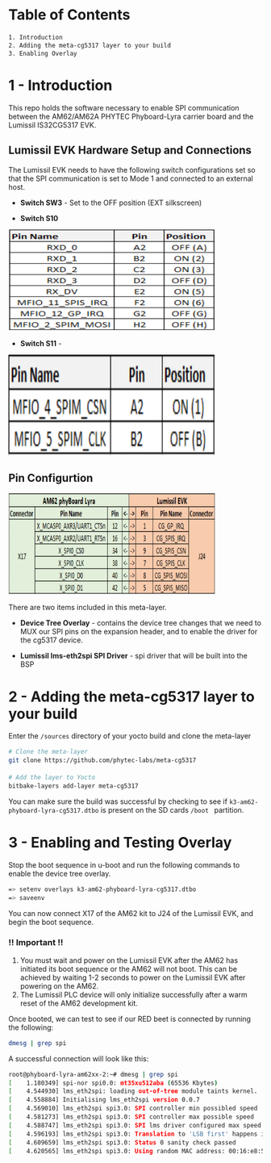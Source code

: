Table of Contents
=================
	1. Introduction
	2. Adding the meta-cg5317 layer to your build
	3. Enabling Overlay

1 - Introduction
==================
This repo holds the software necessary to enable SPI communication between the AM62/AM62A PHYTEC Phyboard-Lyra carrier board and the Lumissil IS32CG5317 EVK.

## Lumissil EVK Hardware Setup and Connections
The Lumissil EVK needs to have the following switch configurations set so that the SPI communication is set to Mode 1 and connected to an external host.

- **Switch SW3** - Set to the OFF position (EXT silkscreen)

- **Switch S10**
<img src="Lumissil_S10_settings.png" width="410" height="200">

- **Switch S11** - 
<img src="Lumissil_S11_settings.png" width="410" height="200">

## Pin Configurtion
<img src="AM62_Phyboard_Lyra_To_Lumissil_EVK_Pinout.png" width="410" height="200">

There are two items included in this meta-layer.

- **Device Tree Overlay** - contains the device tree changes that we need to MUX our SPI pins on the expansion header, and to enable the driver for the cg5317 device.

- **Lumissil lms-eth2spi SPI Driver** - spi driver that will be built into the BSP

2 - Adding the meta-cg5317 layer to your build
======================================================

Enter the `/sources` directory of your yocto build and clone the meta-layer

```bash
# Clone the meta-layer
git clone https://github.com/phytec-labs/meta-cg5317

# Add the layer to Yocto
bitbake-layers add-layer meta-cg5317
```

You can make sure the build was successful by checking to see if `k3-am62-phyboard-lyra-cg5317.dtbo` is present on the SD cards `/boot ` partition.

3 - Enabling and Testing Overlay
=================================

Stop the boot sequence in u-boot and run the following commands to enable the device tree overlay.

```bash
=> setenv overlays k3-am62-phyboard-lyra-cg5317.dtbo
=> saveenv
```

You can now connect X17 of the AM62 kit to J24 of the Lumissil EVK, and begin the boot sequence.

### **!! Important !!**
1. You must wait and power on the Lumissil EVK after the AM62 has initiated its boot sequence or the AM62 will not boot. This can be achieved by waiting 1-2 seconds to power on the Lumissil EVK after powering on the AM62.
2. The Lumissil PLC device will only initialize successfully after a warm reset of the AM62 development kit.

Once booted, we can test to see if our RED beet is connected by running the following:
``` bash 
dmesg | grep spi
```
A successful connection will look like this:
``` bash
root@phyboard-lyra-am62xx-2:~# dmesg | grep spi
[    1.180349] spi-nor spi0.0: mt35xu512aba (65536 Kbytes)
[    4.544930] lms_eth2spi: loading out-of-tree module taints kernel.
[    4.558884] Initialising lms_eth2spi version 0.0.7
[    4.569010] lms_eth2spi spi3.0: SPI controller min possibled speed  : 1464Hz
[    4.581273] lms_eth2spi spi3.0: SPI controller max possible speed   : 48000000Hz
[    4.588747] lms_eth2spi spi3.0: SPI lms driver configured max speed : 1000000Hz
[    4.596193] lms_eth2spi spi3.0: Translation to 'LSB first' happens in software
[    4.609659] lms_eth2spi spi3.0: Status 0 sanity check passed
[    4.620565] lms_eth2spi spi3.0: Using random MAC address: 00:16:e8:56:a0:13
```